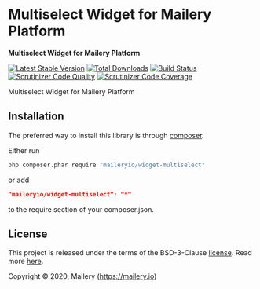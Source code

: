 # Multiselect Widget for Mailery Platform

**Multiselect Widget for Mailery Platform**

[![Latest Stable Version](https://poser.pugx.org/maileryio/widget-multiselect/v/stable)](https://packagist.org/packages/maileryio/widget-multiselect)
[![Total Downloads](https://poser.pugx.org/maileryio/widget-multiselect/downloads)](https://packagist.org/packages/maileryio/widget-multiselect)
[![Build Status](https://travis-ci.com/maileryio/widget-multiselect.svg?branch=master)](https://travis-ci.com/maileryio/widget-multiselect)
[![Scrutinizer Code Quality](https://img.shields.io/scrutinizer/g/maileryio/widget-multiselect.svg)](https://scrutinizer-ci.com/g/maileryio/widget-multiselect/)
[![Scrutinizer Code Coverage](https://img.shields.io/scrutinizer/coverage/g/maileryio/widget-multiselect.svg)](https://scrutinizer-ci.com/g/maileryio/widget-multiselect/)

Multiselect Widget for Mailery Platform

## Installation

The preferred way to install this library is through [composer](http://getcomposer.org/download/).

Either run

```sh
php composer.phar require "maileryio/widget-multiselect"
```

or add

```json
"maileryio/widget-multiselect": "*"
```

to the require section of your composer.json.

## License

This project is released under the terms of the BSD-3-Clause [license](LICENSE).
Read more [here](http://choosealicense.com/licenses/bsd-3-clause).

Copyright © 2020, Mailery (https://mailery.io)

